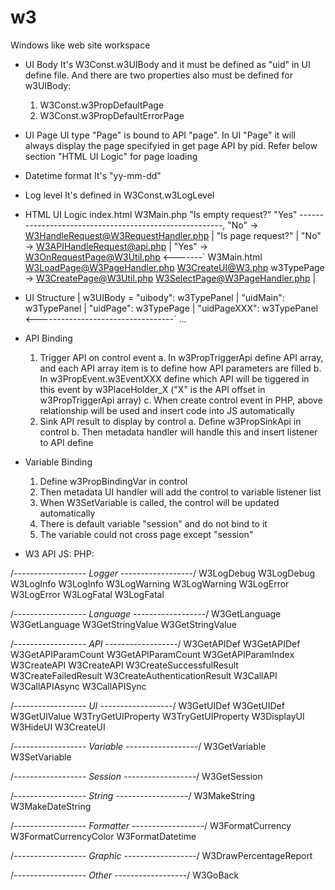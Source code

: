 # w3
Windows like web site workspace

* UI Body
It's W3Const.w3UIBody and it must be defined as "uid" in UI define file.
And there are two properties also must be defined for w3UIBody:
    1. W3Const.w3PropDefaultPage
    2. W3Const.w3PropDefaultErrorPage

* UI Page
UI type "Page" is bound to API "page".
In UI "Page" it will always display the page specifyied in get page API by pid.
Refer below section "HTML UI Logic" for page loading

* Datetime format
It's "yy-mm-dd"

* Log level
It's defined in W3Const.w3LogLevel

* HTML UI Logic
index.html
    W3Main.php
        "Is empty request?"
	    "Yes" -------------------------------------------------------,
	    "No"  -> W3HandleRequest@W3RequestHandler.php                |
	    	         "Is page request?"                              |
			     "No"  -> W3APIHandleRequest@api.php         |
			     "Yes" -> W3OnRequestPage@W3Util.php <-------`
			                  W3Main.html 
        				      W3LoadPage@W3PageHandler.php
					          W3CreateUI@W3.php
					              w3TypePage -> W3CreatePage@W3Util.php
						                        W3SelectPage@W3PageHandler.php
							                 |
* UI Structure							         |
w3UIBody = "uibody": w3TypePanel				         |
    "uidMain": w3TypePanel					         |
        "uidPage": w3TypePage					         |
	    "uidPageXXX": w3TypePanel <----------------------------------`
	    ...

* API Binding
    1. Trigger API on control event
        a. In w3PropTriggerApi define API array, and each API array item is to define how API parameters are filled
	b. In w3PropEvent.w3EventXXX define which API will be tiggered in this event by w3PlaceHolder_X ("X" is the API offset in w3PropTriggerApi array)
	c. When create control event in PHP, above relationship will be used and insert code into JS automatically
    2. Sink API result to display by control
        a. Define w3PropSinkApi in control
	b. Then metadata handler will handle this and insert listener to API define

* Variable Binding
    1. Define w3PropBindingVar in control
    2. Then metadata UI handler will add the control to variable listener list
    3. When W3SetVariable is called, the control will be updated automatically
    4. There is default variable "session" and do not bind to it
    5. The variable could not cross page except "session"
    
* W3 API
JS:				PHP:

/*------------------ Logger ------------------*/
W3LogDebug			W3LogDebug
W3LogInfo			W3LogInfo
W3LogWarning			W3LogWarning
W3LogError			W3LogError
W3LogFatal			W3LogFatal

/*------------------ Language ------------------*/
W3GetLanguage			W3GetLanguage
W3GetStringValue		W3GetStringValue

/*------------------ API ------------------*/
W3GetAPIDef			W3GetAPIDef
W3GetAPIParamCount		W3GetAPIParamCount
				W3GetAPIParamIndex
W3CreateAPI			W3CreateAPI
				W3CreateSuccessfulResult
				W3CreateFailedResult
				W3CreateAuthenticationResult
W3CallAPI			
W3CallAPIAsync
W3CallAPISync

/*------------------ UI ------------------*/
W3GetUIDef			W3GetUIDef
W3GetUIValue
W3TryGetUIProperty		W3TryGetUIProperty
W3DisplayUI
W3HideUI
                                W3CreateUI

/*------------------ Variable ------------------*/
W3GetVariable
W3SetVariable

/*------------------ Session ------------------*/
				W3GetSession

/*------------------ String ------------------*/
				W3MakeString
				W3MakeDateString

/*------------------ Formatter ------------------*/
W3FormatCurrency
W3FormatCurrencyColor
W3FormatDatetime

/*------------------ Graphic ------------------*/
W3DrawPercentageReport

/*------------------ Other ------------------*/
W3GoBack

